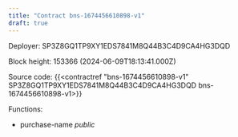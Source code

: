 ```yaml
---
title: "Contract bns-1674456610898-v1"
draft: true
---
```

Deployer: SP3Z8GQ1TP9XY1EDS7841M8Q44B3C4D9CA4HG3DQD


 



Block height: 153366 (2024-06-09T18:13:41.000Z)

Source code: {{<contractref "bns-1674456610898-v1" SP3Z8GQ1TP9XY1EDS7841M8Q44B3C4D9CA4HG3DQD bns-1674456610898-v1>}}

Functions:

* purchase-name _public_
